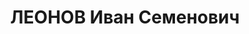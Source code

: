 ---
title: ЛЕОНОВ Иван Семенович
description: "Род. в 1915, Енисейская губ., Минусинский уезд. Проживал: г. Минусинск.\
  \ Кочегар в санатории. \n  Арестован 28.09.1936. Обв.: к.-р. агитация. Приговор:\
  \ ВК ВС СССР, 24.04.1937 – 8 лет ИТЛ. \n  Реабилитирован ВК ВС СССР 10.05.1958"
---